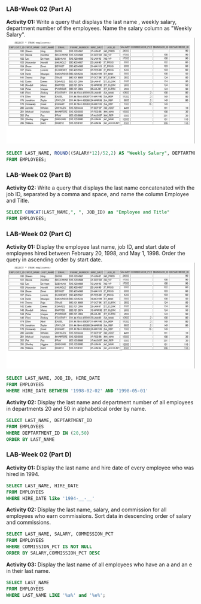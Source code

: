 ### LAB-Week 02 (Part A)
**Activity 01:**
Write a query that displays the last name , weekly salary, department number of the employees. Name the salary column as "Weekly Salary".
![Employee Data](employees_data.jpg "Sample Employees data")
~~~~SQL
SELECT LAST_NAME, ROUND((SALARY*12)/52,2) AS "Weekly Salary", DEPTARTMENT_ID
FROM EMPLOYEES;
~~~~

### LAB-Week 02 (Part B)
**Activity 02:**
Write a query that displays the last name concatenated with the job ID, separated by a comma and space, and name the column Employee and Title.
~~~~SQL
SELECT CONCAT(LAST_NAME,", ", JOB_ID) as "Employee and Title"
FROM EMPLOYEES;
~~~~

### LAB-Week 02 (Part C)
**Activity 01:**
Display the employee last name, job ID, and start date of employees hired between February 20, 1998, and May 1, 1998. Order the query in ascending order by start date.
![Employees Data](employees_data.jpg "Employees sample data")
~~~~SQL
SELECT LAST_NAME, JOB_ID, HIRE_DATE
FROM EMPLOYEES
WHERE HIRE_DATE BETWEEN '1998-02-02' AND '1998-05-01'
~~~~

**Activity 02:**
Display the last name and department number of all employees in departments 20 and 50 in alphabetical order by name.
~~~~SQL
SELECT LAST_NAME, DEPTARTMENT_ID
FROM EMPLOYEES
WHERE DEPTARTMENT_ID IN (20,50)
ORDER BY LAST_NAME
~~~~
### LAB-Week 02 (Part D)

**Activity 01:**
Display the last name and hire date of every employee who was hired in 1994.

~~~~SQL
SELECT LAST_NAME, HIRE_DATE
FROM EMPLOYEES
WHERE HIRE_DATE like '1994-__-__'
~~~~

**Activity 02:**
Display the last name, salary, and commission for all employees who earn commissions. Sort data in descending order of salary and commissions.

~~~~SQL
SELECT LAST_NAME, SALARY, COMMISSION_PCT
FROM EMPLOYEES
WHERE COMMISSION_PCT IS NOT NULL
ORDER BY SALARY,COMMISSION_PCT DESC
~~~~

**Activity 03:**
Display the last name of all employees who have an a and an e in their last name.

~~~~SQL
SELECT LAST_NAME
FROM EMPLOYEES
WHERE LAST_NAME LIKE '%a%' and '%e%';
~~~~
